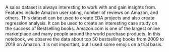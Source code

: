A sales dataset is always interesting to work with and gain insights from. Features include Amazon user rating, number of reviews on Amazon, and others. This dataset can be used to create EDA projects and also create regression analysis. It can be used to create an interesting case study on the success of Bestselling books.
Amazon.com is one of the largest online marketplace and many people around the world purchase products.
In this notebook, we observe the data about top 50 bestselling books from 2009 to 2019 on Amazon.
It is not important, but I used some emojis on a trial basis.
